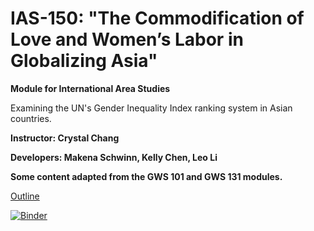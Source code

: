 # IAS-150: "The Commodification of Love and Women’s Labor in Globalizing Asia"
**Module for International Area Studies**

Examining the UN's Gender Inequality Index ranking system in Asian countries. 

**Instructor: Crystal Chang**

**Developers: Makena Schwinn, Kelly Chen, Leo Li**

**Some content adapted from the GWS 101 and GWS 131 modules.**

[Outline](https://docs.google.com/a/berkeley.edu/presentation/d/1ai0R142mIF6BoEXFx3r9YH_nvPwhDb3_5jZDwCOyku8/edit?usp=sharing)

[![Binder](https://mybinder.org/badge.svg)](https://mybinder.org/v2/gh/ds-modules/IAS-150/master?filepath=asia-workbook-for-students.ipynb)
